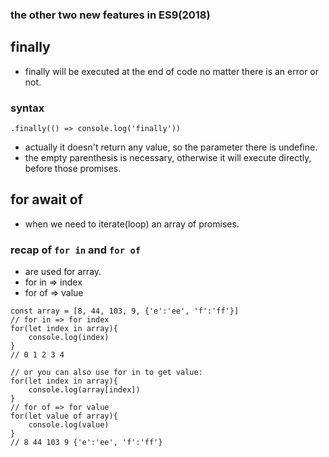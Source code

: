### the other two new features in ES9(2018)

## finally
- finally will be executed at the end of code no matter there is an error or not.

### syntax
```
.finally(() => console.log('finally'))
```
- actually it doesn't return any value, so the parameter there is undefine.
- the empty parenthesis is necessary, otherwise it will execute directly, before those promises.

## for await of
- when we need to iterate(loop) an array of promises.







### recap of ```for in``` and ```for of```
- are used for array.
- for in => index
- for of => value

```
const array = [8, 44, 103, 9, {'e':'ee', 'f':'ff'}]
// for in => for index
for(let index in array){
	console.log(index)
}
// 0 1 2 3 4

// or you can also use for in to get value:
for(let index in array){
	console.log(array[index])
}
// for of => for value
for(let value of array){
	console.log(value)
}
// 8 44 103 9 {'e':'ee', 'f':'ff'}
```
